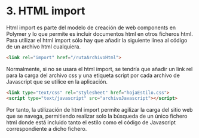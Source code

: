 # 3. HTML import

Html import es parte del modelo de creación de web components en Polymer y lo que permite es incluir documentos html en otros ficheros html. Para utilizar el html import sólo hay que añadir la siguiente línea al código de un archivo html cualquiera.

```html
<link rel="import" href="/rutaArchivoHtml">
```

Normalmente, si no se usara el html import, se tendría que añadir un link rel para la carga del archivo css y una etiqueta script por cada archivo de Javascript que se utilice en la aplicación.

```html
<link type="text/css" rel="stylesheet" href="hojaEstilo.css">
<script type="text/javascript" src="archivoJavascript"></script>
```

Por tanto, la utilización de html import permite agilizar la carga del sitio web que se navega, permitiendo realizar solo la búsqueda de un único fichero html donde está incluido tanto el estilo como el código de Javascript correspondiente a dicho fichero.
